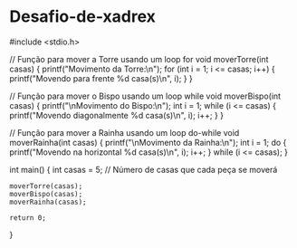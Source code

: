 # Desafio-de-xadrex
#include <stdio.h>

// Função para mover a Torre usando um loop for
void moverTorre(int casas) {
    printf("Movimento da Torre:\n");
    for (int i = 1; i <= casas; i++) {
        printf("Movendo para frente %d casa(s)\n", i);
    }
}

// Função para mover o Bispo usando um loop while
void moverBispo(int casas) {
    printf("\nMovimento do Bispo:\n");
    int i = 1;
    while (i <= casas) {
        printf("Movendo diagonalmente %d casa(s)\n", i);
        i++;
    }
}

// Função para mover a Rainha usando um loop do-while
void moverRainha(int casas) {
    printf("\nMovimento da Rainha:\n");
    int i = 1;
    do {
        printf("Movendo na horizontal %d casa(s)\n", i);
        i++;
    } while (i <= casas);
}

int main() {
    int casas = 5; // Número de casas que cada peça se moverá

    moverTorre(casas);
    moverBispo(casas);
    moverRainha(casas);

    return 0;
}